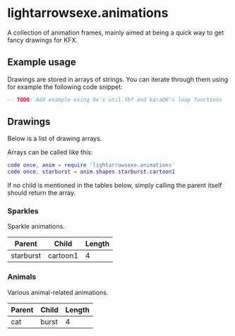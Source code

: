# lightarrowsexe.animations

A collection of animation frames,
mainly aimed at
being a quick way
to get fancy drawings
for KFX.

## Example usage

Drawings are stored in arrays of strings.
You can iterate through them
using for example
the following code snippet:

```lua
-- TODO: Add example using 0x's util.fbf and karaOK's loop functions
```

## Drawings

Below is a list of drawing arrays.

Arrays can be called like this:

```lua
code once, anim = require 'lightarrowsexe.animations'
code once, starburst = anim.shapes.starburst.cartoon1
```

If no child is mentioned
in the tables below,
simply calling the parent itself
should return the array.

### Sparkles

Sparkle animations.

| Parent    | Child    | Length |
| --------- | -------- | ------ |
| starburst | cartoon1 | 4      |

### Animals

Various animal-related animations.

| Parent | Child | Length |
| ------ | ----- | ------ |
| cat    | burst | 4      |
